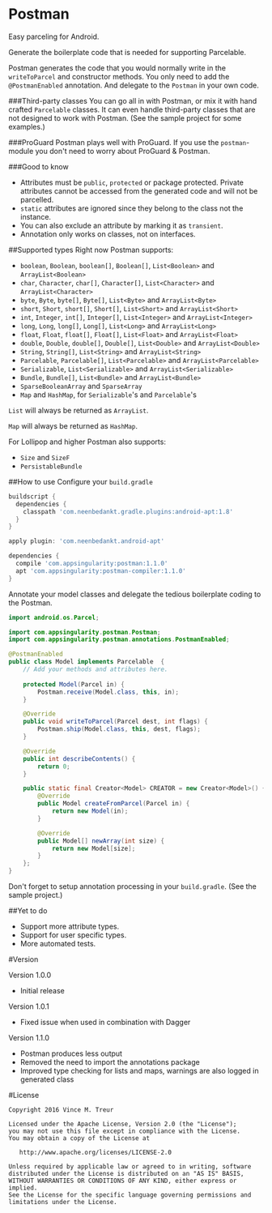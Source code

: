 Postman
============

Easy parceling for Android.

Generate the boilerplate code that is needed for supporting Parcelable.

Postman generates the code that you would normally write in the ```writeToParcel``` and constructor methods. 
You only need to add the ```@PostmanEnabled``` annotation. And delegate to the ```Postman``` in your own code.

###Third-party classes
You can go all in with Postman, or mix it with hand crafted ```Parcelable``` classes.
It can even handle third-party classes that are not designed to work with Postman. (See the sample project for some examples.)

###ProGuard
Postman plays well with ProGuard. If you use the ```postman```-module you don't need to worry about ProGuard & Postman.


###Good to know
-  Attributes must be ```public```, ```protected``` or package protected. Private attributes cannot be accessed from the generated code and will not be parcelled.
- ```static``` attributes are ignored since they belong to the class not the instance.
- You can also exclude an attribute by marking it as ```transient```.
- Annotation only works on classes, not on interfaces.

##Supported types
Right now Postman supports:

- ```boolean```, ```Boolean```, ```boolean[]```, ```Boolean[]```, ```List<Boolean>``` and ```ArrayList<Boolean>```
- ```char```, ```Character```, ```char[]```, ```Character[]```, ```List<Character>``` and ```ArrayList<Character>```
- ```byte```, ```Byte```, ```byte[]```, ```Byte[]```, ```List<Byte>``` and ```ArrayList<Byte>```
- ```short```, ```Short```, ```short[]```, ```Short[]```, ```List<Short>``` and ```ArrayList<Short>```
- ```int```, ```Integer```, ```int[]```, ```Integer[]```, ```List<Integer>``` and ```ArrayList<Integer>```
- ```long```, ```Long```, ```long[]```, ```Long[]```, ```List<Long>``` and ```ArrayList<Long>```
- ```float```, ```Float```, ```float[]```, ```Float[]```, ```List<Float>``` and ```ArrayList<Float>```
- ```double```, ```Double```, ```double[]```, ```Double[]```, ```List<Double>``` and ```ArrayList<Double>```
- ```String```, ```String[]```, ```List<String>``` and ```ArrayList<String>```
- ```Parcelable```, ```Parcelable[]```, ```List<Parcelable>``` and ```ArrayList<Parcelable>```
- ```Serializable```, ```List<Serializable>``` and ```ArrayList<Serializable>```
- ```Bundle```, ```Bundle[]```, ```List<Bundle>``` and ```ArrayList<Bundle>```
- ```SparseBooleanArray``` and ```SparseArray```
- ```Map``` and ```HashMap```, for ```Serializable```'s and ```Parcelable```'s

```List``` will always be returned as ```ArrayList```.

```Map``` will always be returned as ```HashMap```.


For Lollipop and higher Postman also supports:

- ```Size``` and ```SizeF```
- ```PersistableBundle```


##How to use
Configure your ```build.gradle```

```groovy
buildscript {
  dependencies {
    classpath 'com.neenbedankt.gradle.plugins:android-apt:1.8'
  }
}

apply plugin: 'com.neenbedankt.android-apt'

dependencies {
  compile 'com.appsingularity:postman:1.1.0'
  apt 'com.appsingularity:postman-compiler:1.1.0'
}
```

Annotate your model classes and delegate the tedious boilerplate coding to the Postman.

```java
import android.os.Parcel;

import com.appsingularity.postman.Postman;
import com.appsingularity.postman.annotations.PostmanEnabled;

@PostmanEnabled
public class Model implements Parcelable  {
	// Add your methods and attributes here.
	
	protected Model(Parcel in) {
		Postman.receive(Model.class, this, in);
	}

	@Override
	public void writeToParcel(Parcel dest, int flags) {
		Postman.ship(Model.class, this, dest, flags);
	}

	@Override
	public int describeContents() {
		return 0;
	}

	public static final Creator<Model> CREATOR = new Creator<Model>() {
		@Override
		public Model createFromParcel(Parcel in) {
			return new Model(in);
		}

		@Override
		public Model[] newArray(int size) {
			return new Model[size];
		}
	};
}
```

Don't forget to setup annotation processing in your ```build.gradle```.
(See the sample project.)


##Yet to do
- Support more attribute types.
- Support for user specific types.
- More automated tests.

#Version

Version 1.0.0
- Initial release

Version 1.0.1
- Fixed issue when used in combination with Dagger

Version 1.1.0
- Postman produces less output
- Removed the need to import the annotations package
- Improved type checking for lists and maps, warnings are also logged in generated class

#License

    Copyright 2016 Vince M. Treur

    Licensed under the Apache License, Version 2.0 (the "License");
    you may not use this file except in compliance with the License.
    You may obtain a copy of the License at

       http://www.apache.org/licenses/LICENSE-2.0

    Unless required by applicable law or agreed to in writing, software
    distributed under the License is distributed on an "AS IS" BASIS,
    WITHOUT WARRANTIES OR CONDITIONS OF ANY KIND, either express or implied.
    See the License for the specific language governing permissions and
    limitations under the License.




